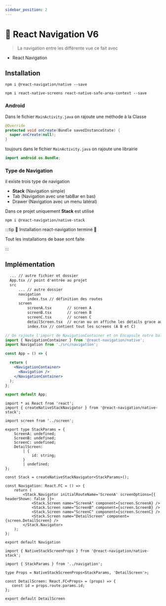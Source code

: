 ```yaml
---
sidebar_position: 2
---
```


# 🚢 React Navigation V6

> La navigation entre les différente vue ce fait avec

* React Navigation

## Installation

```shell title="Installation React Navigation"
npm i @react-navigation/native --save
```

```shell
npm i react-native-screens react-native-safe-area-context --save
```

### Android

Dans le fichier `MainActivity.java` on rajoute une méthode à la Classe

```java title="MainActivity.java"
@Override
protected void onCreate(Bundle savedInstanceState) {
  super.onCreate(null);
}
```

toujours dans le fichier `MainActivity.java` on rajoute une librairie 

```java title="MainActivity.java"
import android.os.Bundle;
```

### Type de Navigation

il existe trois type de navigation

* **Stack** (Navigation simple)
* Tab (Navigation avec une tabBar en bas)
* Drawer (Navigation avec un menu latéral)

Dans ce projet uniquement **Stack** est utilisé

```shell
npm i @react-navigation/native-stack
```

:::tip 🎊 Installation react-navigation terminé 🎊

Tout les installations de base sont faite

:::

## Implémentation

```md title="Structure du projet"
  ... // autre fichier et dossier
  App.tsx // point d'entrée au projet
  src
      ... // autre dossier
      navigation
          index.tsx // définition des routes
      screen
          screenA.tsx       // screen A
          screenB.tsx       // screen B
          screenC.tsx       // screen C
          detailScreen.tsx  // ecran ou on affiche les détails grace au donnée passé en paramètre
          index.tsx // contient tout les screens (A B et C)
```

```jsx title="App.tsx"
// On rajoute l'import de NavigationContainer et on Encapsule notre balise navigation
import { NavigationContainer } from '@react-navigation/native';
import Navigation from './src/navigation';

const App = () => {

  return (
    <NavigationContainer>
      <Navigation />
    </NavigationContainer>
  );
};

export default App;
```

```tsx title="src/navigation/index.tsx"
import * as React from 'react';
import { createNativeStackNavigator } from '@react-navigation/native-stack';

import screen from '../screen';

export type StackParams = {
    ScreenA: undefined;
    ScreenB: undefined;
    ScreenC: undefined;
    DetailScreen: 
        | {
            id: string;
        }
        | undefined;
};

const Stack = createNativeStackNavigator<StackParams>();

const Navigation: React.FC = () => {
    return (
        <Stack.Navigator initialRouteName='ScreenA' screenOptions={{ headerShown: false }}>
            <Stack.Screen name="ScreenA" component={screen.ScreenA} />
            <Stack.Screen name="ScreenB" component={screen.ScreenB} />
            <Stack.Screen name="ScreenC" component={screen.ScreenC} />
            <Stack.Screen name="DetailScreen" component={screen.DetailScreen} />
        </Stack.Navigator>
    );
};

export default Navigation
```

```tsx title="src/screen/detailScreen.tsx"
import { NativeStackScreenProps } from '@react-navigation/native-stack';

import { StackParams } from '../navigation';

type Props = NativeStackScreenProps<StackParams, 'DetailScreen'>;

const DetailScreen: React.FC<Props> = (props) => {
   const id = props.route.params.id;
};

export default DetailScreen
```


